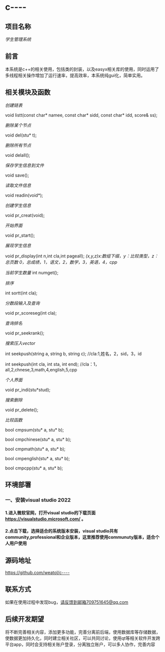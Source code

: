 # c----
## 项目名称
*学生管理系统*
## 前言
本系统是c++的相关使用，包括类的封装，以及easyx相关库的使用，同时运用了多线程相关操作增加了运行速率，提高效率，本系统纯gui化，简单实用。
## 相关模块及函数
*创建链表*

void listt(const char* namee, const char* sidd, const char* idd, score& ss);

*删除某个节点*

void del(stu* t);

*删除所有节点*

void delall();

*保存学生信息到文件*

void save();

*读取文件信息*

void readin(void*);

*创建学生信息*

void pr_creat(void);

*开始界面*

void pr_start();

*展现学生信息*

void pr_display(int n,int cla,int pageall);			*(x,y,z)x:数组下缀，y：比较类型，z：总页数     0，总成绩，1，语文，2，数学，3，英语，4，cpp*

*当前学生数量*
int numget();

*排序*

int sortt(int cla);

*分数段输入及查询*

void pr_scoreseg(int cla);

*查询排名*

void pr_seekrank();

*搜索压入vector*

int seekpush(string a, string b, string c);					//cla:1,姓名，2，sid，3，id

int seekpush(int cla, int sta, int end);		//cla：1，all,2,chnese,3,math,4,english,5,cpp

*个人界面*

void pr_indi(stu*stud);

*搜索删除*

void pr_delete();

*比较函数*

bool cmpsum(stu* a, stu* b);

bool cmpchinese(stu* a, stu* b);

bool cmpmath(stu* a, stu* b);

bool cmpenglish(stu* a, stu* b);

bool cmpcpp(stu* a, stu* b);
## 环境部署
### 一、安装visual studio 2022
#### 1.进入微软官网，打开visual studio的下载页面 <https://visualstudio.microsoft.com/> 。
#### 2.点击下载，选择适合的系统版本安装，visual studio共有community,professional和企业版本，这里推荐使用communuty版本，适合个人用户使用
#### 
## 源码地址
<https://github.com/weatol/c---->
## 联系方式
如果在使用过程中发现bug，请反馈到邮箱709751645@qq.com
## 后续开发期望
将不断完善相关内容，添加更多功能，完善分离前后端，使用数据库等存储数据，使数据更加持久化，同时建立相关社区，可以共同讨论，使用qt等相关软件开发跨平台app，同时会支持相关账户登录，分离独立账户，可以多人协作，完善内容
